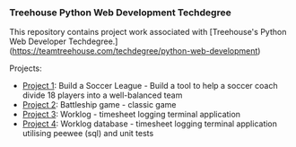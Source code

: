 ### Treehouse Python Web Development Techdegree

This repository contains project work associated with [Treehouse's Python Web Developer Techdegree.] (https://teamtreehouse.com/techdegree/python-web-development)

Projects:
* [Project 1](https://github.com/riched158/Treehouse/tree/master/P1): Build a Soccer League - Build a tool to help a soccer coach divide 18 players into a well-balanced team
* [Project 2](https://github.com/riched158/Treehouse/tree/master/P2): Battleship game - classic game
* [Project 3](https://github.com/riched158/Treehouse/tree/master/P3): Worklog - timesheet logging terminal application
* [Project 4](https://github.com/riched158/Treehouse/tree/master/P4): Worklog database - timesheet logging terminal application utilising peewee (sql) and unit tests
